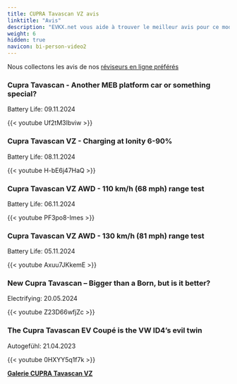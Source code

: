 ```yaml
---
title: CUPRA Tavascan VZ avis
linktitle: "Avis"
description: "EVKX.net vous aide à trouver le meilleur avis pour ce modèle."
weight: 6
hidden: true
navicon: bi-person-video2
---
```

Nous collectons les avis de nos [réviseurs en ligne préférés](../../../../../guides/evreviewers/)

<div class="container text-center shadow p-2 pe-4 mb-5 bg-body-tertiary rounded border">
<h3>Cupra Tavascan - Another MEB platform car or something special?</h3>
<p>Battery Life: 09.11.2024</p>

{{< youtube Uf2tM3Ibviw >}}

</div>
<div class="container text-center shadow p-2 pe-4 mb-5 bg-body-tertiary rounded border">
<h3>Cupra Tavascan VZ - Charging at Ionity 6-90%</h3>
<p>Battery Life: 08.11.2024</p>

{{< youtube H-bE6j47HaQ >}}

</div>
<div class="container text-center shadow p-2 pe-4 mb-5 bg-body-tertiary rounded border">
<h3>Cupra Tavascan VZ AWD - 110 km/h (68 mph) range test</h3>
<p>Battery Life: 06.11.2024</p>

{{< youtube PF3po8-Imes >}}

</div>
<div class="container text-center shadow p-2 pe-4 mb-5 bg-body-tertiary rounded border">
<h3>Cupra Tavascan VZ AWD - 130 km/h (81 mph) range test</h3>
<p>Battery Life: 05.11.2024</p>

{{< youtube Axuu7JKkemE >}}

</div>
<div class="container text-center shadow p-2 pe-4 mb-5 bg-body-tertiary rounded border">
<h3>New Cupra Tavascan – Bigger than a Born, but is it better?</h3>
<p>Electrifying: 20.05.2024</p>

{{< youtube Z23D66wfjZc >}}

</div>
<div class="container text-center shadow p-2 pe-4 mb-5 bg-body-tertiary rounded border">
<h3>The Cupra Tavascan EV Coupé is the VW ID4’s evil twin</h3>
<p>Autogefühl: 21.04.2023</p>

{{< youtube 0HXYY5q1f7k >}}

</div>
<div class="mt-3 mb-3">
<a href="../gallery/" class="text-decoration-none text-black">
<strong><i class="bi-arrow-left"></i>Galerie  </strong>
</a>
<a href="../" class="text-decoration-none text-black float-end">
<strong>CUPRA Tavascan VZ <i class="bi-arrow-right"></i></strong>
</a>
</div>
